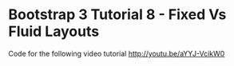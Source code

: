 Bootstrap 3 Tutorial 8 - Fixed Vs Fluid Layouts
===============================================

Code for the following video tutorial http://youtu.be/aYYJ-VcikW0
